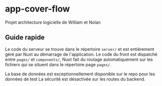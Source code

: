# app-cover-flow
Projet architecture logicielle de William et Nolan

## Guide rapide

Le code du serveur se trouve dans le répertoire `server/` et est entièrement géré par Nuxt au démarrage de l'application.
Le code du front est dispatché entre `pages/` et `components/`, Nuxt fait du routage automatiquement sur les fichiers qui se situent dans le répertoire page `pages/`.

La base de données est exceptionnellement disponible sur le repo pour les données de test
La sécurité est désactivée sur les routes du backend.

